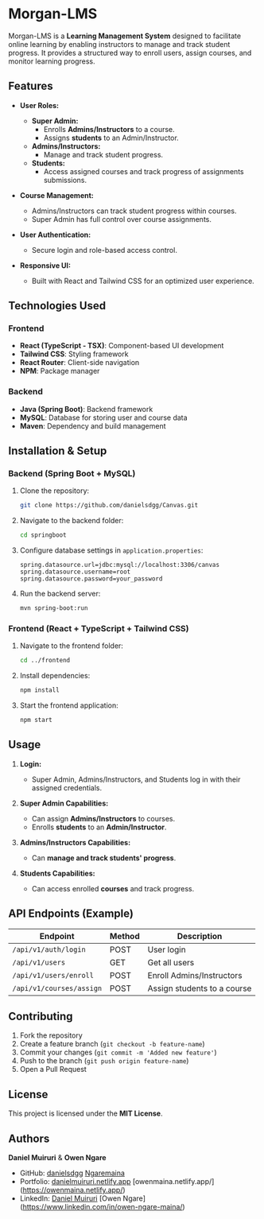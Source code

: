 # Morgan-LMS

Morgan-LMS is a **Learning Management System** designed to facilitate online learning by enabling instructors to manage and track student progress. It provides a structured way to enroll users, assign courses, and monitor learning progress.

## Features

- **User Roles:**
  - **Super Admin:**
    - Enrolls **Admins/Instructors** to a course.
    - Assigns **students** to an Admin/Instructor.
  - **Admins/Instructors:**
    - Manage and track student progress.
  - **Students:**
    - Access assigned courses and track progress of assignments submissions.

- **Course Management:**
  - Admins/Instructors can track student progress within courses.
  - Super Admin has full control over course assignments.

- **User Authentication:**
  - Secure login and role-based access control.

- **Responsive UI:**
  - Built with React and Tailwind CSS for an optimized user experience.

## Technologies Used

### Frontend
- **React (TypeScript - TSX)**: Component-based UI development
- **Tailwind CSS**: Styling framework
- **React Router**: Client-side navigation
- **NPM**: Package manager

### Backend
- **Java (Spring Boot)**: Backend framework
- **MySQL**: Database for storing user and course data
- **Maven**: Dependency and build management

## Installation & Setup

### Backend (Spring Boot + MySQL)
1. Clone the repository:
   ```sh
   git clone https://github.com/danielsdgg/Canvas.git
   ```
2. Navigate to the backend folder:
   ```sh
   cd springboot
   ```
3. Configure database settings in `application.properties`:
   ```properties
   spring.datasource.url=jdbc:mysql://localhost:3306/canvas
   spring.datasource.username=root
   spring.datasource.password=your_password
   ```
4. Run the backend server:
   ```sh
   mvn spring-boot:run
   ```

### Frontend (React + TypeScript + Tailwind CSS)
1. Navigate to the frontend folder:
   ```sh
   cd ../frontend
   ```
2. Install dependencies:
   ```sh
   npm install
   ```
3. Start the frontend application:
   ```sh
   npm start
   ```

## Usage

1. **Login:**
   - Super Admin, Admins/Instructors, and Students log in with their assigned credentials.
   
2. **Super Admin Capabilities:**
   - Can assign **Admins/Instructors** to courses.
   - Enrolls **students** to an **Admin/Instructor**.
   
3. **Admins/Instructors Capabilities:**
   - Can **manage and track students' progress**.
   
4. **Students Capabilities:**
   - Can access enrolled **courses** and track progress.

## API Endpoints (Example)
| Endpoint | Method | Description |
|----------|--------|-------------|
| `/api/v1/auth/login` | POST | User login |
| `/api/v1/users` | GET | Get all users |
| `/api/v1/users/enroll` | POST | Enroll Admins/Instructors |
| `/api/v1/courses/assign` | POST | Assign students to a course |

## Contributing
1. Fork the repository
2. Create a feature branch (`git checkout -b feature-name`)
3. Commit your changes (`git commit -m 'Added new feature'`)
4. Push to the branch (`git push origin feature-name`)
5. Open a Pull Request

## License
This project is licensed under the **MIT License**.

## Authors
**Daniel Muiruri** & **Owen Ngare**
- GitHub: [danielsdgg](https://github.com/danielsdgg) [Ngaremaina](https://github.com/Ngaremaina)
- Portfolio: [danielmuiruri.netlify.app](https://danielmuiruri.netlify.app/) [owenmaina.netlify.app/] (https://owenmaina.netlify.app/)
- LinkedIn: [Daniel Muiruri](https://www.linkedin.com/in/daniel-muiruri-541a701a3/) [Owen Ngare] (https://www.linkedin.com/in/owen-ngare-maina/)

